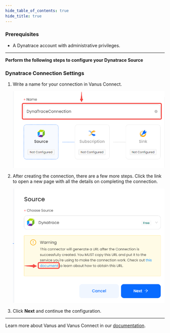 ```yaml
--- 
hide_table_of_contents: true
hide_title: true
---
```


### Prerequisites

- A Dynatrace account with administrative privileges.

---

**Perform the following steps to configure your Dynatrace Source**

### Dynatrace Connection Settings

1. Write a name for your connection in Vanus Connect.
   
   ![](images/1.png)
2. After creating the connection, there are a few more steps. Click the link to open a new page with all the details on completing the connection.
    
    ![](images/2.png)
3. Click **Next** and continue the configuration.

---

Learn more about Vanus and Vanus Connect in our [documentation](https://docs.vanus.ai).
